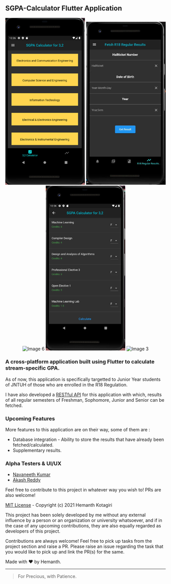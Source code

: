 ## SGPA-Calculator Flutter Application

<p align="center">
  <img src="images/img1.png" alt="Image 1" width="250">
  <img src="images/img5.png" alt="Image 5" width="250">
  <img src="images/img6.png" alt="Image 6" width="250">
  <img src="images/img2.png" alt="Image 2" width="250">
  <img src="images/img3.png" alt="Image 3" width="250">
</p>

### A cross-platform application built using Flutter to calculate stream-specific GPA.

As of now, this application is specifically targetted to Junior Year students of JNTUH of those who are enrolled in the R18 Regulation.

I have also developed a [RESTful API](https://github.com/hemanth-kotagiri/sgpa-rest-api) for this application
with which, results of all regular semesters of Freshman, Sophomore, Junior and Senior can be fetched.

### Upcoming Features

More features to this application are on their way, some of them are :

- Database integration - Ability to store the results that have already been fetched/calculated.
- Supplementary results.

### Alpha Testers & UI/UX

- [Navaneeth Kumar](mailto:kumarnavaneeth8@gmail.com)
- [Akash Reddy](https://github.com/Akashreddy9876)

Feel free to contribute to this project in whatever way you wish to! PRs are also welcome!

[MIT License](LICENSE) - Copyright (c) 2021 Hemanth Kotagiri

This project has been solely developed by me without any external influence by
a person or an organization or university whatsoever, and if in the case of any
upcoming contributions, they are also equally regarded as developers of this
project.

Contributions are always welcome! Feel free to pick up tasks from the project
section and raise a PR. Please raise an issue regarding the task that you
would like to pick up and link the PR(s) for the same.

Made with ❤️ by Hemanth.

---

> For Precious, with Patience.
